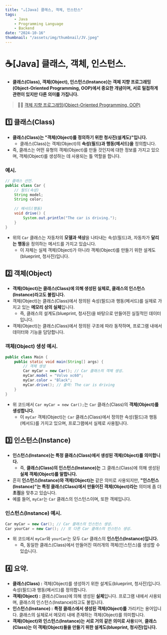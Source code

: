 ```yaml
---
title: "☕️[Java] 클래스, 객체, 인스턴스"
tags:
    - Java
    - Programming Language
    - Backend
date: "2024-10-16"
thumbnail: "/assets/img/thumbnail/JV.jpeg"
---
```


# ☕️[Java] 클래스, 객체, 인스턴스.
- **클래스(Class), 객체(Object), 인스턴스(Instance)는 객체 지향 프로그래밍(Object-Oriented Programming, OOP)에서 중요한 개념이며, 서로 밀접하게 관련이 있지만 다른 의미를 가집니다.**

> 🙋‍♂️ [객체 지향 프로그래밍(Object-Oriented Programming, OOP)](https://www.devkobe24.com/CS/2024/2024-10-14-what-is-the-oop.html)

## 1️⃣ 클래스(Class)
- **클래스(Class)는 "객체(Object)를 정의하기 위한 청사진(설계도)"입니다.**
    - 클래스(Class)는 객체(Object)의 **속성(필드)과 행동(메서드)을** 정의합니다.
- 즉, 클래스는 어떤 유형의 객체(Object)를 만들 것인지에 대한 정보를 가지고 있으며, 객체(Object)를 생성하는 데 사용되는 틀 역할을 합니다.

### 예시.
```java
// 클래스 선언.
public class Car {
    // 필드(속성)
    String model;
    String color;
    
    // 메서드(행동)
    void drive() {
        System.out.println("The car is driving.");
    }
}
```

- 위의 `Car` 클래스는 자동차의 **모델과 색상**을 나타내는 속성(필드)과, 자동차가 **달리는 행동**을 정의하는 메서드를 가지고 있습니다.
    - 이 자체는 실제 객체(Object)가 아니라 객체(Object)를 만들기 위한 설계도(blueprint, 청사진)입니다.

## 2️⃣ 객체(Object)
- **객체(Object)는 클래스(Class)에 의해 생성된 실체로, 클래스의 인스턴스(Instance)라고도 불립니다.**
- 객체(Object)는 클래스(Class)에서 정의된 속성(필드)과 행동(메서드)를 실제로 가지고 있는 **메모리 상의 실체**입니다.
    - 즉, 클래스의 설계도(blueprint, 청사진)을 바탕으로 만들어진 실질적인 데이터입니다.
- 객체(Object)는 클래스(Class)에서 정의된 구조에 따라 동작하며, 프로그램 내에서 데이터와 기능을 담당합니다.

### 객체(Object) 생성 예시.

```java
public class Main {
    public static void main(String[] args) {
        // 객체 생성
        Car myCar = new Car(); // Car 클래스의 객체 생성.
        myCar.model = "Volvo xc60";
        myCar.color = "Black";
        myCar.drive(); // 출력: The car is driving
    }
}
```

- 위 코드에서 `Car myCar = new Car();`는 `Car` 클래스(Class)의 **객체(Object)를 생성합니다.**
    - 이 `myCar` 객체(Object)는 `Car` 클래스(Class)에서 정의한 속성(필드)과 행동(메서드)를 가지고 있으며, 프로그램에서 실제로 사용됩니다.

## 3️⃣ 인스턴스(Instance)
- **인스턴스(Instance)는 특정 클래스(Class)에서 생성된 객체(Object)를 의미합니다.**
    - 즉, **클래스(Class)의 인스턴스(Instance)는** 그 클래스(Class)에 의해 생성된 **실체 객체(Object)를 말합니다.**
- 흔히 **인스턴스(Instance)와 객체(Object)는** 같은 의미로 사용되지만, **"인스턴스(Instance)"는 특정 클래스(Class)에서 만들어진 객체(Object)라는** 의미에 좀 더 **초점**을 맞추고 있습니다.
- 예를 들어, `myCar`는 `Car` 클래스의 인스턴스이며, 또한 객체입니다.

### 인스턴스(Instance) 예시.
```java
Car myCar = new Car(); // Car 클래스의 인스턴스 생성.
Car yourCar = new Car(); // 또 다른 Car 클래스의 인스턴스 생성.
```

- 위 코드에서 `myCar`와 `yourCar`는 모두 `Car` 클래스의 **인스턴스(Instance)입니다.**
    - 즉, 동일한 클래스(Class)에서 만들어진 여러개의 객체(인스턴스)를 생성할 수 있습니다.

## 4️⃣ 요약.
- **클래스(Class) :** 객체(Object)를 생성하기 위한 설계도(blueprint, 청사진)입니다. 속성(필드)과 행동(메서드)를 정의합니다.
- **객체(Object) :** 클래스(Class)에 의해 생성된 **실체**입니다. 프로그램 내에서 사용되며, 클래스의 인스턴스(Instance)라고도 불립니다.
- **인스턴스(Instance) :** **특정 클래스에서 생성된 객체(Object)를** 가리키는 용어입니다. 클래스의 실체로서 메모리 내에 존재하는 객체(Object)를 의미합니다.
- **객체(Object)와 인스턴스(Instance)는 서로 거의 같은 의미로 사용**되며, **클래스(Class)는 이 객체(Object)들을 만들기 위한 설계도(blueprint, 청사진)입니다.**
